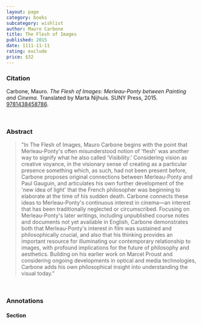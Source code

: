 ```yaml
---
layout: page
category: books
subcategory: wishlist
author: Mauro Carbone
title: The Flesh of Images
published: 2015
date: 1111-11-11
rating: exclude
price: $32
---
```

### Citation

Carbone, Mauro. *The Flesh of Images: Merleau-Ponty between Painting and Cinema.* Translated by Marta Nijhuis. SUNY Press, 2015. [9781438458786](https://sunypress.edu/Books/T/The-Flesh-of-Images2).

<br>

### Abstract

> "In The Flesh of Images, Mauro Carbone begins with the point that Merleau-Ponty's often misunderstood notion of 'flesh' was another way to signify what he also called 'Visibility.' Considering vision as creative voyance, in the visionary sense of creating as a particular presence something which, as such, had not been present before, Carbone proposes original connections between Merleau-Ponty and Paul Gauguin, and articulates his own further development of the 'new idea of light' that the French philosopher was beginning to elaborate at the time of his sudden death. Carbone connects these ideas to Merleau-Ponty's continuous interest in cinema—an interest that has been traditionally neglected or circumscribed. Focusing on Merleau-Ponty's later writings, including unpublished course notes and documents not yet available in English, Carbone demonstrates both that Merleau-Ponty's interest in film was sustained and philosophically crucial, and also that his thinking provides an important resource for illuminating our contemporary relationship to images, with profound implications for the future of philosophy and aesthetics. Building on his earlier work on Marcel Proust and considering ongoing developments in optical and media technologies, Carbone adds his own philosophical insight into understanding the visual today."

<br>

### Annotations

#### Section

<br>
